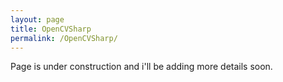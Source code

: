 ```yaml
---
layout: page
title: OpenCVSharp
permalink: /OpenCVSharp/
---
```


Page is under construction and i'll be adding more details soon.

